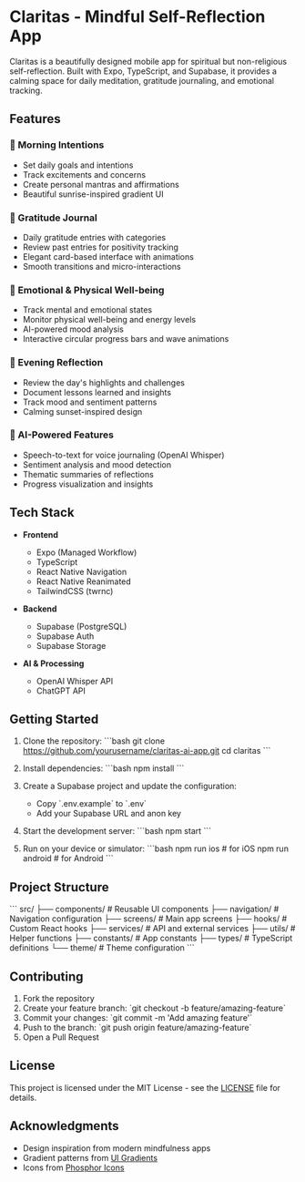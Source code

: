 # Claritas - Mindful Self-Reflection App

Claritas is a beautifully designed mobile app for spiritual but non-religious self-reflection. Built with Expo, TypeScript, and Supabase, it provides a calming space for daily meditation, gratitude journaling, and emotional tracking.

## Features

### 🌅 Morning Intentions

- Set daily goals and intentions
- Track excitements and concerns
- Create personal mantras and affirmations
- Beautiful sunrise-inspired gradient UI

### 🙏 Gratitude Journal

- Daily gratitude entries with categories
- Review past entries for positivity tracking
- Elegant card-based interface with animations
- Smooth transitions and micro-interactions

### 🌊 Emotional & Physical Well-being

- Track mental and emotional states
- Monitor physical well-being and energy levels
- AI-powered mood analysis
- Interactive circular progress bars and wave animations

### 🌙 Evening Reflection

- Review the day's highlights and challenges
- Document lessons learned and insights
- Track mood and sentiment patterns
- Calming sunset-inspired design

### 🤖 AI-Powered Features

- Speech-to-text for voice journaling (OpenAI Whisper)
- Sentiment analysis and mood detection
- Thematic summaries of reflections
- Progress visualization and insights

## Tech Stack

- **Frontend**

  - Expo (Managed Workflow)
  - TypeScript
  - React Native Navigation
  - React Native Reanimated
  - TailwindCSS (twrnc)

- **Backend**

  - Supabase (PostgreSQL)
  - Supabase Auth
  - Supabase Storage

- **AI & Processing**
  - OpenAI Whisper API
  - ChatGPT API

## Getting Started

1. Clone the repository:
   \`\`\`bash
   git clone https://github.com/yourusername/claritas-ai-app.git
   cd claritas
   \`\`\`

2. Install dependencies:
   \`\`\`bash
   npm install
   \`\`\`

3. Create a Supabase project and update the configuration:

   - Copy \`.env.example\` to \`.env\`
   - Add your Supabase URL and anon key

4. Start the development server:
   \`\`\`bash
   npm start
   \`\`\`

5. Run on your device or simulator:
   \`\`\`bash
   npm run ios # for iOS
   npm run android # for Android
   \`\`\`

## Project Structure

\`\`\`
src/
├── components/ # Reusable UI components
├── navigation/ # Navigation configuration
├── screens/ # Main app screens
├── hooks/ # Custom React hooks
├── services/ # API and external services
├── utils/ # Helper functions
├── constants/ # App constants
├── types/ # TypeScript definitions
└── theme/ # Theme configuration
\`\`\`

## Contributing

1. Fork the repository
2. Create your feature branch: \`git checkout -b feature/amazing-feature\`
3. Commit your changes: \`git commit -m 'Add amazing feature'\`
4. Push to the branch: \`git push origin feature/amazing-feature\`
5. Open a Pull Request

## License

This project is licensed under the MIT License - see the [LICENSE](LICENSE) file for details.

## Acknowledgments

- Design inspiration from modern mindfulness apps
- Gradient patterns from [UI Gradients](https://uigradients.com)
- Icons from [Phosphor Icons](https://phosphoricons.com)
